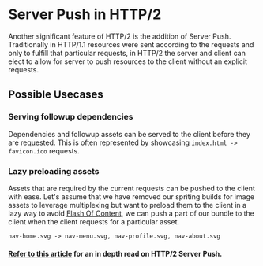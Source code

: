 # Server Push in HTTP/2
Another significant feature of HTTP/2 is the addition of Server Push. Traditionally in HTTP/1.1 resources were sent according to the requests and only to fulfill that particular requests, in HTTP/2 the server and client can elect to allow for server to push resources to the client without an explicit requests.

## Possible Usecases
### Serving followup dependencies
Dependencies and followup assets can be served to the client before they are requested. This is often represented by showcasing `index.html -> favicon.ico` requests.

### Lazy preloading assets
Assets that are required by the current requests can be pushed to the client with ease. Let's assume that we have removed our spriting builds for image assets to leverage multiplexing but want to preload them to the client in a lazy way to avoid [Flash Of Content](https://en.wikipedia.org/wiki/Flash_of_unstyled_content), we can push a part of our bundle to the client when the client requests for a particular asset.

`nav-home.svg -> nav-menu.svg, nav-profile.svg, nav-about.svg`


#### [Refer to this article](https://www.smashingmagazine.com/2017/04/guide-http2-server-push/) for an in depth read on HTTP/2 Server Push.